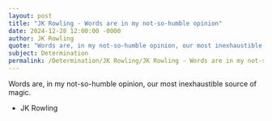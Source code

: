 ```yaml
---
layout: post
title: "JK Rowling - Words are in my not-so-humble opinion"
date: 2024-12-28 12:00:00 -0000
author: JK Rowling
quote: "Words are, in my not-so-humble opinion, our most inexhaustible source of magic."
subject: Determination
permalink: /Determination/JK Rowling/JK Rowling - Words are in my not-so-humble opinion
---
```


Words are, in my not-so-humble opinion, our most inexhaustible source of magic.

- JK Rowling
